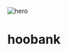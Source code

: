 ![hero](https://github.com/ilyaasomar/hoobank/assets/48979155/10aad5b0-fa77-4679-ae4b-bce51fa2c0dc)

# hoobank
